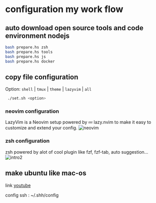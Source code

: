 # configuration my work flow

## auto download open source tools and code environment nodejs

```bash
bash prepare.hs zsh
bash prepare.hs tools
bash prepare.hs js
bash prepare.hs docker
```

## copy file configuration

Option: `shell` | `tmux` | `theme` | `lazyvim` | `all`

```bash
 ./set.sh <option>
```

### neovim configuration

LazyVim is a Neovim setup powered by 💤 lazy.nvim to make it easy to customize and extend your config.
![neovim](https://user-images.githubusercontent.com/292349/213447056-92290767-ea16-430c-8727-ce994c93e9cc.png)

### zsh configuration
zsh powered by alot of cool plugin like fzf, fzf-tab, auto suggestion...
![intro2](https://github.com/yushaku/dotFile/assets/72312124/310a876b-7500-4f86-af82-2d2a73b7b80f)

## make ubuntu like mac-os

link [youtube](https://www.youtube.com/watch?v=AnNx-Se9wkc&t=710s)

config ssh : ~/.shh/config
